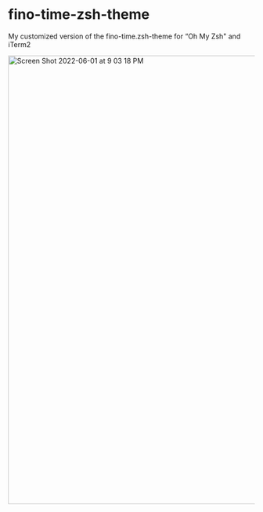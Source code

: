 # fino-time-zsh-theme
My customized version of the fino-time.zsh-theme for “Oh My Zsh" and iTerm2

<img width="914" alt="Screen Shot 2022-06-01 at 9 03 18 PM" src="https://user-images.githubusercontent.com/8410716/171550693-c23bff5d-b66c-4192-a932-e1143932c04b.png">
